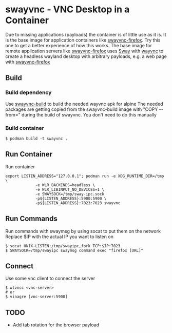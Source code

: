# swayvnc - VNC Desktop in a Container
Due to missing applications (payloads) the container is of little use as it is. It is the base image
for application containers like [swayvnc-firefox](https://github.com/bbusse/swayvnc-firefox). Try this one
to get a better experience of how this works.
The base image for remote application servers like [swayvnc-firefox](https://github.com/bbusse/swayvnc-firefox) uses [Sway](https://swaywm.org) with [wayvnc](https://github.com/any1/wayvnc) to create a headless wayland desktop with arbitrary payloads, e.g. a web page with [swayvnc-firefox](https://github.com/bbusse/swayvnc-firefox)

## Build
### Build dependency
Use [swayvnc-build](https://github.com/bbusse/swayvnc-build) to build the needed wayvnc apk for alpine
The needed packages are getting copied from the swayvnc-build image with "COPY --from=" during the build of swayvnc. You don't need to do this manually

### Build container
```
$ podman build -t swayvnc .
```

## Run Container
Run container
```
export LISTEN_ADDRESS="127.0.0.1"; podman run -e XDG_RUNTIME_DIR=/tmp \
             -e WLR_BACKENDS=headless \
             -e WLR_LIBINPUT_NO_DEVICES=1 \
             -e SWAYSOCK=/tmp/sway-ipc.sock
             -p${LISTEN_ADDRESS}:5900:5900 \
             -p${LISTEN_ADDRESS}:7023:7023 swayvnc
```

## Run Commands
Run commands with swaymsg by using socat to put them on the network
Replace $IP with the actual IP you want to listen on
```
$ socat UNIX-LISTEN:/tmp/swayipc,fork TCP:$IP:7023
$ SWAYSOCK=/tmp/swayipc swaymsg command exec "firefox [URL]"
```

## Connect
Use some vnc client to connect the server
```
$ wlvncc <vnc-server>
# or
$ vinagre [vnc-server:5900]
```

## TODO
* Add tab rotation for the browser payload
